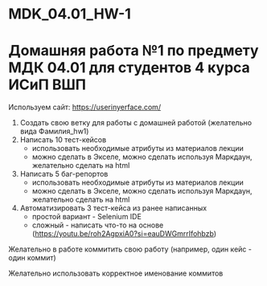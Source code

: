 # MDK_04.01_HW-1

# Домашняя работа №1 по предмету МДК 04.01 для студентов 4 курса ИСиП ВШП

Используем сайт: https://userinyerface.com/

1. Создать свою ветку для работы с домашней работой (желательно вида Фамилия_hw1)
1. Написать 10 тест-кейсов 
    * использовать необходимые атрибуты из материалов лекции
    * можно сделать в Экселе, можно сделать используя Маркдаун, желательно сделать на html
1. Написать 5 баг-репортов 
    * использовать необходимые атрибуты из материалов лекции
    * можно сделать в Экселе, можно сделать используя Маркдаун, желательно сделать на html
1. Автоматизировать 3 тест-кейса из ранее написанных 
    * простой вариант - Selenium IDE
    * сложный - написать что-то на основе (https://youtu.be/roh2AgpxiA0?si=eauDWGmrrIfohbzb)

Желательно в работе коммитить свою работу (например, один кейс - один коммит)

Желательно использовать корректное именование коммитов 
